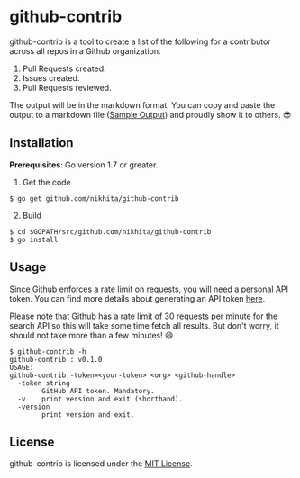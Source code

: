 # github-contrib

github-contrib is a tool to create a list of the following for a contributor across all repos in a Github organization.

1. Pull Requests created.
2. Issues created.
3. Pull Requests reviewed.

The output will be in the markdown format. You can copy and paste the output to a markdown file ([Sample Output](https://gist.github.com/nikhita/b31ab2bf33d00a5ce185b0850d61df57)) and proudly show it to others. :sunglasses:

## Installation

**Prerequisites**: Go version 1.7 or greater.

1. Get the code

```
$ go get github.com/nikhita/github-contrib
```

2. Build

```
$ cd $GOPATH/src/github.com/nikhita/github-contrib
$ go install
```

## Usage

Since Github enforces a rate limit on requests, you will need a personal API token. You can find more details about generating an API token [here](https://github.com/blog/1509-personal-api-tokens).

Please note that Github has a rate limit of 30 requests per minute for the search API so this will take some time fetch all results.
But don't worry, it should not take more than a few minutes! :smile:

```
$ github-contrib -h                                                                        
github-contrib : v0.1.0
USAGE:
github-contrib -token=<your-token> <org> <github-handle>
  -token string
    	GitHub API token. Mandatory.
  -v	print version and exit (shorthand).
  -version
    	print version and exit.
```

## License

github-contrib is licensed under the [MIT License](/LICENSE).
